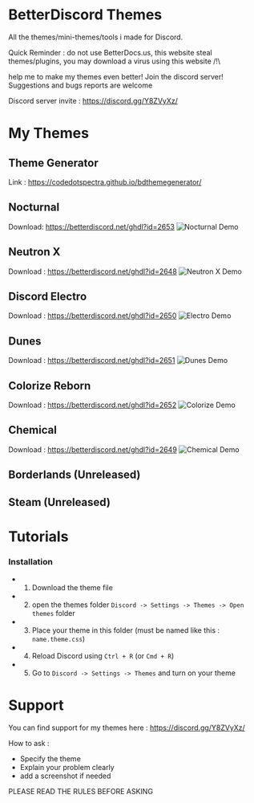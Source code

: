 # BetterDiscord Themes

All the themes/mini-themes/tools i made for Discord.

Quick Reminder : do not use BetterDocs.us, this website steal themes/plugins, you may download a virus using this website /!\

help me to make my themes even better! Join the discord server!
Suggestions and bugs reports are welcome

Discord server invite : https://discord.gg/Y8ZVyXz/

# My Themes

## Theme Generator

Link : https://codedotspectra.github.io/bdthemegenerator/

## Nocturnal

Download: https://betterdiscord.net/ghdl?id=2653
![Nocturnal Demo](https://i.imgur.com/cybNOBe.jpg)

## Neutron X

Download : https://betterdiscord.net/ghdl?id=2648
![Neutron X Demo](https://i.imgur.com/LNtTeZi.jpg)

## Discord Electro

Download : https://betterdiscord.net/ghdl?id=2650
![Electro Demo](https://i.imgur.com/YA54mPy.jpg)

## Dunes

Download : https://betterdiscord.net/ghdl?id=2651
![Dunes Demo](https://i.imgur.com/RATfN5X.jpg)

## Colorize Reborn

Download : https://betterdiscord.net/ghdl?id=2652
![Colorize Demo](https://i.imgur.com/wIjnxPA.jpg)

## Chemical

Download : https://betterdiscord.net/ghdl?id=2649
![Chemical Demo](https://i.imgur.com/hew7Wel.jpg)

## Borderlands (Unreleased)
## Steam (Unreleased)

# Tutorials

### Installation

* 1. Download the theme file
* 2. open the themes folder `Discord -> Settings -> Themes -> Open themes` folder
* 3. Place your theme in this folder (must be named like this : `name.theme.css`)
* 4. Reload Discord using `Ctrl + R` (or `Cmd + R`)
* 5. Go to `Discord -> Settings -> Themes` and turn on your theme

# Support

You can find support for my themes here : https://discord.gg/Y8ZVyXz/

How to ask :

* Specify the theme
* Explain your problem clearly
* add a screenshot if needed

PLEASE READ THE RULES BEFORE ASKING
